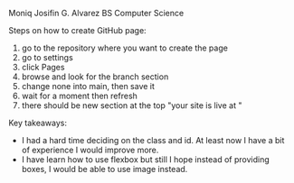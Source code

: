 Moniq Josifin G. Alvarez
BS Computer Science

<Live Website Link>

Steps on how to create GitHub page:
1. go to the repository where you want to create the page
2. go to settings
3. click Pages
4. browse and look for the branch section
5. change none into main, then save it
6. wait for a moment then refresh
7. there should be new section at the top "your site is live at <link>"

Key takeaways:
- I had a hard time deciding on the class and id. At least now I have a bit of experience I would improve more. 
- I have learn how to use flexbox but still I hope instead of providing boxes, I would be able to use image instead.
